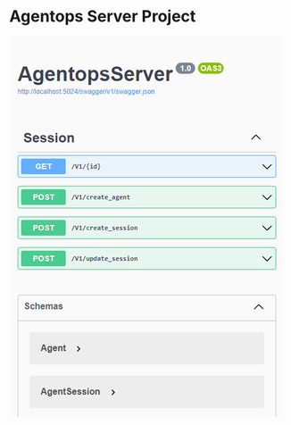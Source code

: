 # Agentops Server Project
![swagger screenshot](https://raw.githubusercontent.com/barantaran/crewai-agentops-server-no-docker/refs/heads/master/images/swagger_shot.png?raw=true)
